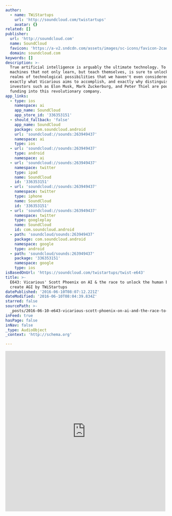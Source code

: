 ```yaml
---
author:
  - name: TWiStartups
    url: 'http://soundcloud.com/twistartups'
    avatar: {}
related: []
publisher:
  url: 'http://soundcloud.com'
  name: SoundCloud
  favicon: 'https://a-v2.sndcdn.com/assets/images/sc-icons/favicon-2cadd14b.ico'
  domain: soundcloud.com
keywords: []
description: >-
  True artificial intelligence is arguably the ultimate technology. To create
  machines that not only learn, but teach themselves, is sure to unlock new
  realms of technological possibilities that we haven't even considered. This is
  exactly what Vicarious aims to accomplish, and exactly why distinguished
  investors such as Elon Musk, Mark Zuckerburg, and Peter Thiel are pouring
  funding into this revolutionary company.
app_links:
  - type: ios
    namespace: ai
    app_name: SoundCloud
    app_store_id: '336353151'
  - should_fallback: 'false'
    app_name: SoundCloud
    package: com.soundcloud.android
    url: 'soundcloud://sounds:263949437'
    namespace: ai
    type: ios
  - url: 'soundcloud://sounds:263949437'
    type: android
    namespace: ai
  - url: 'soundcloud://sounds:263949437'
    namespace: twitter
    type: ipad
    name: SoundCloud
    id: '336353151'
  - url: 'soundcloud://sounds:263949437'
    namespace: twitter
    type: iphone
    name: SoundCloud
    id: '336353151'
  - url: 'soundcloud://sounds:263949437'
    namespace: twitter
    type: googleplay
    name: SoundCloud
    id: com.soundcloud.android
  - path: 'soundcloud/sounds:263949437'
    package: com.soundcloud.android
    namespace: google
    type: android
  - path: 'soundcloud/sounds:263949437'
    package: '336353151'
    namespace: google
    type: ios
isBasedOnUrl: 'https://soundcloud.com/twistartups/twist-e643'
title: >-
  E643: Vicarious' Scott Phoenix on AI & the race to unlock the human brain to
  create AGI by TWiStartups
datePublished: '2016-06-10T08:07:12.221Z'
dateModified: '2016-06-10T08:04:39.834Z'
starred: false
sourcePath: >-
  _posts/2016-06-10-e643-vicarious-scott-phoenix-on-ai-and-the-race-to-unlock-th.md
inFeed: true
hasPage: false
inNav: false
_type: AudioObject
_context: 'http://schema.org'

---
```

<iframe src="https://cdn.embedly.com/widgets/media.html?src=https%3A%2F%2Fw.soundcloud.com%2Fplayer%2F%3Fvisual%3Dtrue%26url%3Dhttp%253A%252F%252Fapi.soundcloud.com%252Ftracks%252F263949437%26show_artwork%3Dtrue&amp;url=https%3A%2F%2Fsoundcloud.com%2Ftwistartups%2Ftwist-e643&amp;image=http%3A%2F%2Fi1.sndcdn.com%2Fartworks-000162702720-ou7voe-t500x500.jpg&amp;key=b7d04c9b404c499eba89ee7072e1c4f7&amp;type=text%2Fhtml&amp;schema=soundcloud" width="500" height="500" scrolling="no" frameborder="0" allowfullscreen="" style=""></iframe>